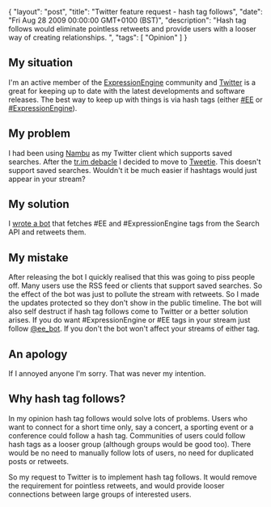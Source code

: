 {
  "layout": "post",
  "title": "Twitter feature request - hash tag follows",
  "date": "Fri Aug 28 2009 00:00:00 GMT+0100 (BST)",
  "description": "Hash tag follows would eliminate pointless retweets and provide users with a looser way of creating relationships. ",
  "tags": [
    "Opinion"
  ]
}

## My situation

I'm an active member of the [ExpressionEngine][1] community and [Twitter][2] is a great for keeping up to date with the latest developments and software releases. The best way to keep up with things is via hash tags (either [#EE][3] or [#ExpressionEngine][4]).

## My problem

I had been using [Nambu][5] as my Twitter client which supports saved searches. After the [tr.im debacle][6] I decided to move to [Tweetie][7]. This doesn't support saved searches. Wouldn't it be much easier if hashtags would just appear in your stream?

## My solution

I [wrote a bot][8] that fetches #EE and #ExpressionEngine tags from the Search API and retweets them. 

## My mistake

After releasing the bot I quickly realised that this was going to piss people off. Many users use the RSS feed or clients that support saved searches. So the effect of the bot was just to pollute the stream with retweets. So I made the updates protected so they don't show in the public timeline. The bot will also self destruct if hash tag follows come to Twitter or a better solution arises. If you do want #ExpressionEngine or #EE tags in your stream just follow [@ee_bot][9]. If you don't the bot won't affect your streams of either tag.

## An apology

If I annoyed anyone I'm sorry. That was never my intention.

## Why hash tag follows?

In my opinion hash tag follows would solve lots of problems. Users who want to connect for a short time only, say a concert, a sporting event or a conference could follow a hash tag. Communities of users could follow hash tags as a looser group (although groups would be good too). There would be no need to manually follow lots of users, no need for duplicated posts or retweets.

So my request to Twitter is to implement hash tag follows. It would remove the requirement for pointless retweets, and would provide looser connections between large groups of interested users.

 [1]: http://expressionengine.com/
 [2]: http://twitter.com/
 [3]: http://search.twitter.com/search?q=%23EE
 [4]: http://search.twitter.com/search?q=%23ExpressionEngine
 [5]: http://nambu.com/
 [6]: http://blog.tr.im/post/159369789/tr-im-r-i-p
 [7]: http://www.atebits.com/tweetie-mac/
 [8]: http://github.com/shapeshed/arthur/
 [9]: http://twitter.com/ee_bot
